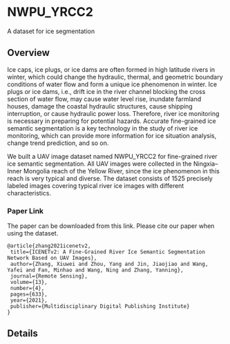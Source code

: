 # NWPU_YRCC2
A dataset for ice segmentation
## Overview
Ice caps, ice plugs, or ice dams are often formed in high latitude rivers in winter, which could change the hydraulic, thermal, and geometric boundary conditions of water flow and form a unique ice phenomenon in winter. Ice plugs or ice dams, i.e., drift ice in the river channel blocking the cross section of water flow, may cause water level rise, inundate farmland houses, damage the coastal hydraulic structures, cause shipping interruption, or cause hydraulic power loss. Therefore, river ice monitoring is necessary in preparing for potential hazards. Accurate fine-grained ice semantic segmentation is a key technology in the study of river ice monitoring, which can provide more information for ice situation analysis, change trend prediction, and so on.

We built a UAV image dataset named NWPU_YRCC2 for fine-grained river ice semantic segmentation. All UAV images were collected in the Ningxia–Inner Mongolia reach of the Yellow River, since the ice phenomenon in this reach is very typical and diverse. The dataset consists of 1525 precisely labeled images covering typical river ice images with different characteristics.
### Paper Link
The paper can be downloaded from this link. Please cite our paper when using the dataset.
 ```
@article{zhang2021icenetv2,
  title={ICENETv2: A Fine-Grained River Ice Semantic Segmentation Network Based on UAV Images},
  author={Zhang, Xiuwei and Zhou, Yang and Jin, Jiaojiao and Wang, Yafei and Fan, Minhao and Wang, Ning and Zhang, Yanning},
  journal={Remote Sensing},
  volume={13},
  number={4},
  pages={633},
  year={2021},
  publisher={Multidisciplinary Digital Publishing Institute}
}
```
## Details
